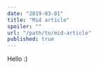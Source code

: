 ```yaml
---
date: "2019-03-01"
title: "Mid article"
spoiler: ""
url: "/path/to/mid-article"
published: true
---
```


Hello :)

